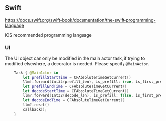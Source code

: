 ## Swift
https://docs.swift.org/swift-book/documentation/the-swift-programming-language

iOS recommended programming language

### UI
The UI object can only be modified in the main actor task, if trying to modified elsewhere, a decorator is needed. Please specify `@MainActor`.
```swift
    Task { @MainActor in
        let prefillStartTime = CFAbsoluteTimeGetCurrent()
        llm?.forward(Int32(prefill_len), is_prefill: true, is_first_prefill: true)
        let prefillEndTime = CFAbsoluteTimeGetCurrent()
        let decodeStartTime = CFAbsoluteTimeGetCurrent()
        llm?.forward(Int32(decode_len), is_prefill: false, is_first_prefill: false)
        let decodeEndTime = CFAbsoluteTimeGetCurrent()
        llm?.reset()
        callback();
    }
```